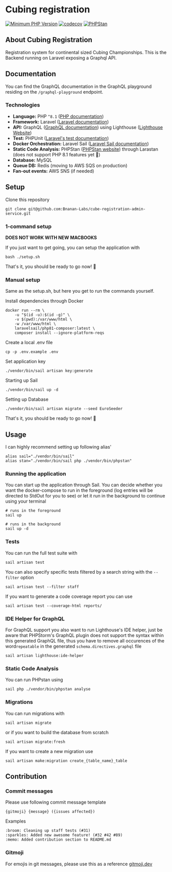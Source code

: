 #  Cubing registration

[![Minimum PHP Version](https://img.shields.io/badge/php-%3E%3D%208.1-8892BF.svg?style=flat)](https://php.net/)
[![codecov](https://codecov.io/gh/Bnanan-Labs/cube-registration-admin-service/branch/main/graph/badge.svg?token=1SY0TRTK4J)](https://codecov.io/gh/Bnanan-Labs/cube-registration-admin-service)
[![PHPStan](https://img.shields.io/badge/PHPStan-enabled-brightgreen.svg?style=flat)](https://github.com/phpstan/phpstan)


## About Cubing Registration
Registration system for continental sized Cubing Championships. This is the Backend running on Laravel exposing a 
Graphql API.

## Documentation
You can find the GraphQL documentation in the GraphQL playground residing on the `/graphql-playground` endpoint.

### Technologies
* **Language:** PHP `^8.1` ([PHP documentation](https://www.php.net/))
* **Framework:** Laravel ([Laravel documentation](https://laravel.com/docs/8.x))
* **API:** GraphQL ([GraphQL documentation](https://graphql.org/)) using Lighthouse ([Lighthouse Website](https://lighthouse-php.com/))
* **Test:** PHPUnit ([Laravel's test documentation](https://laravel.com/docs/8.x/testing))
* **Docker Orchestration:** Laravel Sail ([Laravel Sail documentation](https://laravel.com/docs/8.x/sail))
* **Static Code Analysis:** PHPStan ([PHPStan website](https://phpstan.org/)) through Larastan (does not support PHP 8.1 features yet 🙈)
* **Database:** MySQL
* **Queue DB:** Redis (moving to AWS SQS on production)
* **Fan-out events:** AWS SNS (if needed)


## Setup
Clone this repository
```
git clone git@github.com:Bnanan-Labs/cube-registration-admin-service.git
```

### 1-command setup
**DOES NOT WORK WITH NEW MACBOOKS**

If you just want to get going, you can setup the application with
```
bash ./setup.sh
```

That's it, you should be ready to go now! 🚀

### Manual setup
Same as the setup.sh, but here you get to run the commands yourself.

Install dependencies through Docker
```
docker run --rm \
    -u "$(id -u):$(id -g)" \
    -v $(pwd):/var/www/html \
    -w /var/www/html \
    laravelsail/php81-composer:latest \
    composer install --ignore-platform-reqs
```

Create a local .env file
```
cp -p .env.example .env
```

Set application key
```
./vendor/bin/sail artisan key:generate
```

Starting up Sail
```
./vendor/bin/sail up -d
```

Setting up Database
```
./vendor/bin/sail artisan migrate --seed EuroSeeder
```

That's it, you should be ready to go now! 🚀

## Usage
I can highly recommend setting up following alias'
```
alias sail="./vendor/bin/sail"
alias stan="./vendor/bin/sail php ./vendor/bin/phpstan"
```

### Running the application
You can start up the application through Sail. You can decide whether you want the docker-compose to run in the 
foreground (log entries will be directed to StdOut for you to see) or let it run in the background to continue using your 
terminal
```
# runs in the foreground
sail up

# runs in the background
sail up -d
```

### Tests
You can run the full test suite with
```
sail artisan test
```

You can also specify specific tests filtered by a search string with the `--filter` option
```
sail artisan test --filter staff
```

If you want to generate a code coverage report you can use
```
sail artisan test --coverage-html reports/
```

### IDE Helper for GraphQL
For GraphQL support you also want to run Lighthouse's IDE helper, just be aware that PHPStorm's GraphQL plugin does not 
support the syntax within this generated GraphQL file, thus you have to remove all occurences of the word`repeatable` 
in the generated `schema.directives.graphql` file
```
sail artisan lighthouse:ide-helper
```


### Static Code Analysis
You can run PHPstan using
```
sail php ./vendor/bin/phpstan analyse
```

### Migrations
You can run migrations with
```
sail artisan migrate
```

or if you want to build the database from scratch
```
sail artisan migrate:fresh
```

If you want to create a new migration use
```
sail artisan make:migration create_{table_name}_table
```

## Contribution
### Commit messages
Please use following commit message template
```
{gitmoji} {message} ({issues affected})
```

Examples
```
:broom: Cleaning up staff tests (#31)
:sparkles: Added new awesome feature! (#32 #42 #89)
:memo: Added contribution section to README.md
```

### Gitmoji
For emojis in git messages, please use this as a reference [gitmoji.dev](https://gitmoji.dev/)
